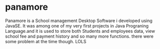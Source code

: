 # panamore
 Panamore is a School management Desktop Software i developed using JavaSE. It was among one of my very first projects in Java Prograning Language.and it is used to store both Students and employees data, view school fee and payment history  and so many more functions. there were some problem at the time though. LOLS
